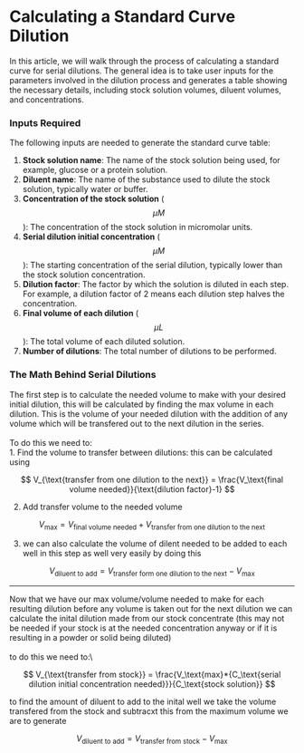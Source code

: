 # Calculating a Standard Curve Dilution

In this article, we will walk through the process of calculating a standard curve for serial dilutions. The general idea is to take user inputs for the parameters involved in the dilution process and generates a table showing the necessary details, including stock solution volumes, diluent volumes, and concentrations.

### Inputs Required

The following inputs are needed to generate the standard curve table:

1. **Stock solution name**: The name of the stock solution being used, for example, glucose or a protein solution.
2. **Diluent name**: The name of the substance used to dilute the stock solution, typically water or buffer.
3. **Concentration of the stock solution** ($$\mu M$$): The concentration of the stock solution in micromolar units.
4. **Serial dilution initial concentration** ($$\mu M$$): The starting concentration of the serial dilution, typically lower than the stock solution concentration.
5. **Dilution factor**: The factor by which the solution is diluted in each step. For example, a dilution factor of 2 means each dilution step halves the concentration.
6. **Final volume of each dilution** ($$\mu L$$): The total volume of each diluted solution.
7. **Number of dilutions**: The total number of dilutions to be performed.

### The Math Behind Serial Dilutions

The first step is to calculate the needed volume to make with your desired initial dilution, this will be calculated by finding the max volume in each dilution. This is the volume of your needed dilution with the addition of any volume which will be transfered out to the next dilution in the series.\
\
To do this we need to:\
1\. Find the volume to transfer between dilutions: this can be calculated using&#x20;

$$
V_{\text{transfer from one dilution to the next}} = \frac{V_\text{final volume needed}}{\text{dilution factor}-1}
$$

2. Add transfer volume to the needed volume

$$
V_{\text{max}} = V_\text{final volume needed}+V_\text{transfer from one dilution to the next}
$$

3. we can also calculate the volume of dilent needed to be added to each well in this step as well very easily by doing this&#x20;

$$
V_\text{diluent to add} = V_{\text{transfer form one dilution to the next}} - V_\text{max}
$$



***

Now that we have our max volume/volume needed to make for each resulting dilution before any volume is taken out for the next dilution we can calculate the inital dilution made from our stock concentrate (this may not be needed if your stock is at the needed concentration anyway or if it is resulting in a powder or solid being diluted)\
\
to do this we need to:\


$$
V_{\text{transfer from stock}} = \frac{V_\text{max}*{C_\text{serial dilution initial concentration needed}}}{C_\text{stock solution}}
$$

to find the amount of diluent to add to the inital well we take the volume transfered from the stock and subtracxt this from the maximum volume we are to generate

$$
V_\text{diluent to add} = V_{\text{transfer from stock}} - V_\text{max}
$$
